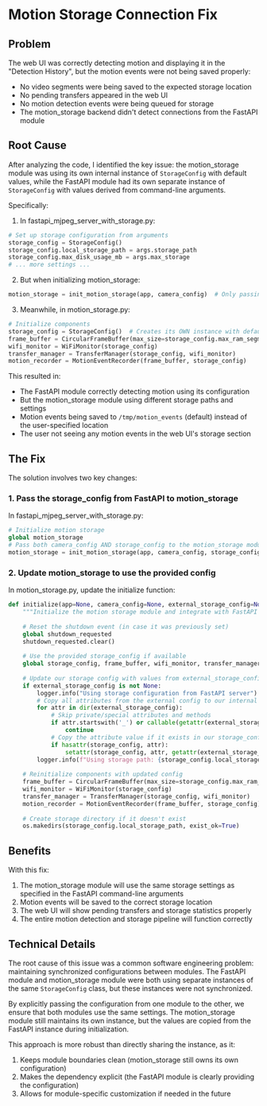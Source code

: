 # Motion Storage Connection Fix

## Problem

The web UI was correctly detecting motion and displaying it in the "Detection History", but the motion events were not being saved properly:
- No video segments were being saved to the expected storage location
- No pending transfers appeared in the web UI
- No motion detection events were being queued for storage
- The motion_storage backend didn't detect connections from the FastAPI module

## Root Cause

After analyzing the code, I identified the key issue: the motion_storage module was using its own internal instance of `StorageConfig` with default values, while the FastAPI module had its own separate instance of `StorageConfig` with values derived from command-line arguments.

Specifically:

1. In fastapi_mjpeg_server_with_storage.py:
```python
# Set up storage configuration from arguments
storage_config = StorageConfig()
storage_config.local_storage_path = args.storage_path
storage_config.max_disk_usage_mb = args.max_storage
# ... more settings ...
```

2. But when initializing motion_storage:
```python
motion_storage = init_motion_storage(app, camera_config)  # Only passing camera_config!
```

3. Meanwhile, in motion_storage.py:
```python
# Initialize components
storage_config = StorageConfig()  # Creates its OWN instance with default values!
frame_buffer = CircularFrameBuffer(max_size=storage_config.max_ram_segments)
wifi_monitor = WiFiMonitor(storage_config)
transfer_manager = TransferManager(storage_config, wifi_monitor)
motion_recorder = MotionEventRecorder(frame_buffer, storage_config)
```

This resulted in:
- The FastAPI module correctly detecting motion using its configuration
- But the motion_storage module using different storage paths and settings
- Motion events being saved to `/tmp/motion_events` (default) instead of the user-specified location
- The user not seeing any motion events in the web UI's storage section

## The Fix

The solution involves two key changes:

### 1. Pass the storage_config from FastAPI to motion_storage

In fastapi_mjpeg_server_with_storage.py:
```python
# Initialize motion storage
global motion_storage
# Pass both camera_config AND storage_config to the motion_storage module
motion_storage = init_motion_storage(app, camera_config, storage_config)
```

### 2. Update motion_storage to use the provided config

In motion_storage.py, update the initialize function:
```python
def initialize(app=None, camera_config=None, external_storage_config=None):
    """Initialize the motion storage module and integrate with FastAPI server"""
    
    # Reset the shutdown event (in case it was previously set)
    global shutdown_requested
    shutdown_requested.clear()
    
    # Use the provided storage_config if available
    global storage_config, frame_buffer, wifi_monitor, transfer_manager, motion_recorder
    
    # Update our storage config with values from external_storage_config if provided
    if external_storage_config is not None:
        logger.info("Using storage configuration from FastAPI server")
        # Copy all attributes from the external config to our internal config
        for attr in dir(external_storage_config):
            # Skip private/special attributes and methods
            if attr.startswith('_') or callable(getattr(external_storage_config, attr)):
                continue
            # Copy the attribute value if it exists in our storage_config too
            if hasattr(storage_config, attr):
                setattr(storage_config, attr, getattr(external_storage_config, attr))
        logger.info(f"Using storage path: {storage_config.local_storage_path}")
    
    # Reinitialize components with updated config
    frame_buffer = CircularFrameBuffer(max_size=storage_config.max_ram_segments)
    wifi_monitor = WiFiMonitor(storage_config)
    transfer_manager = TransferManager(storage_config, wifi_monitor)
    motion_recorder = MotionEventRecorder(frame_buffer, storage_config)
    
    # Create storage directory if it doesn't exist
    os.makedirs(storage_config.local_storage_path, exist_ok=True)
```

## Benefits

With this fix:
1. The motion_storage module will use the same storage settings as specified in the FastAPI command-line arguments
2. Motion events will be saved to the correct storage location
3. The web UI will show pending transfers and storage statistics properly
4. The entire motion detection and storage pipeline will function correctly

## Technical Details

The root cause of this issue was a common software engineering problem: maintaining synchronized configurations between modules. The FastAPI module and motion_storage module were both using separate instances of the same `StorageConfig` class, but these instances were not synchronized.

By explicitly passing the configuration from one module to the other, we ensure that both modules use the same settings. The motion_storage module still maintains its own instance, but the values are copied from the FastAPI instance during initialization.

This approach is more robust than directly sharing the instance, as it:
1. Keeps module boundaries clean (motion_storage still owns its own configuration)
2. Makes the dependency explicit (the FastAPI module is clearly providing the configuration)
3. Allows for module-specific customization if needed in the future
